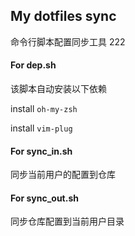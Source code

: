 ## My dotfiles sync
命令行脚本配置同步工具
222

#### For dep.sh
该脚本自动安装以下依赖

install `oh-my-zsh`

install `vim-plug`

#### For sync_in.sh
同步当前用户的配置到仓库

#### For sync_out.sh
同步仓库配置到当前用户目录

